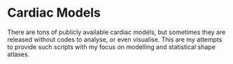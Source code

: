 # Cardiac Models

There are tons of publicly available cardiac models, but sometimes they are released without codes to analyse, or even visualise. This are my attempts to provide such scripts with my focus on modelling and statistical shape atlases. 

